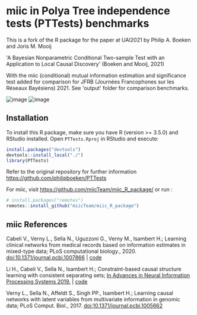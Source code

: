 # miic in Polya Tree independence tests (PTTests) benchmarks

This is a fork of the R package for the paper at UAI2021 by Philip A. Boeken and Joris M. Mooij

'A Bayesian Nonparametric Conditional Two-sample Test with an Application to Local Causal Discovery' (Boeken and Mooij, 2021)

With the miic (conditional) mutual information estimation and significance test added for comparison for JFRB (Journées Francophones sur les Réseaux Bayésiens) 2021. See 'output' folder for comparison benchmarks.

![image](https://user-images.githubusercontent.com/11282434/125817218-d1323db8-5573-4f28-9ce9-8c667a641cd3.png)
![image](https://user-images.githubusercontent.com/11282434/125817734-52a224ed-efbb-400e-b0d8-cc57d43ffd3a.png)


## Installation

To install this R package, make sure you have R (version >= 3.5.0) and RStudio installed. Open ``PTTests.Rproj`` in RStudio and execute:
```R
install.packages("devtools")
devtools::install_local("./")
library(PTTests)
```
Refer to the original repository for further information https://github.com/philipboeken/PTTests


For miic, visit https://github.com/miicTeam/miic_R_package/ or run :
```R
# install.packages("remotes")
remotes::install_github("miicTeam/miic_R_package")
```


## miic References
Cabeli V., Verny L., Sella N., Uguzzoni G., Verny M., Isambert H.; Learning clinical networks from medical records based on information estimates in mixed-type data; PLoS computational biology., 2020. [doi:10.1371/journal.pcbi.1007866](https://doi.org/10.1371/journal.pcbi.1007866) | [code](https://github.com/vcabeli/miic_PLoS)

Li H., Cabeli V., Sella N., Isambert H.; Constraint-based causal structure learning with consistent separating sets; [In Advances in Neural Information Processing Systems 2019.](https://papers.nips.cc/paper/9573-constraint-based-causal-structure-learning-with-consistent-separating-sets) | [code](https://github.com/honghaoli42/consistent_pcalg)

Verny L., Sella N., Affeldt S., Singh PP., Isambert H.; Learning causal networks with latent variables from multivariate information in genomic data;  PLoS Comput. Biol., 2017. [doi:10.1371/journal.pcbi.1005662](https://doi.org/10.1371/journal.pcbi.1005662)
